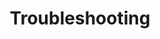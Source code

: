 ---
title: "Troubleshooting"
sidebar_label: "Troubleshooting"
description: "Use webhooks to build responsive and resilient applications on Codat data."
---